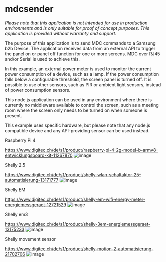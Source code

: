 # mdcsender

*Please note that this application is not intended for use in production environments and is only suitable for proof of concept purposes. This application is provided without warranty and support.*

The purpose of this application is to send MDC commands to a Samsung b2b Device. The application receives data from an external API to trigger the panel on or panel off function for one or more screens. MDC over RJ45 and/or Serial is used to achieve this.

In this example, an external power meter is used to monitor the current power consumption of a device, such as a lamp. If the power consumption falls below a configurable threshold, the screen panel is turned off. It is possible to use other sensors, such as PIR or ambient light sensors, instead of power consumption sensors.

This node.js application can be used in any environment where there is currently no middleware available to control the screen, such as a meeting room where the screen only needs to be turned on when someone is present.

This example uses specific hardware, but please note that any node.js compatible device and any API-providing sensor can be used instead.


Raspberry Pi 4

https://www.digitec.ch/de/s1/product/raspberry-pi-4-2g-model-b-armv8-entwicklungsboard-kit-11267870
![image](https://user-images.githubusercontent.com/50730110/198819268-f0a1cb19-1b82-447a-a4fe-9f02b5afb71c.png)

Shelly 2.5

https://www.digitec.ch/de/s1/product/shelly-wlan-schaltaktor-25-automatisierung-13171777
![image](https://user-images.githubusercontent.com/50730110/205022478-fbdd2a47-757b-495a-a174-0c507d28cf9c.png)

Shelly EM

https://www.digitec.ch/de/s1/product/shelly-em-wifi-energy-meter-energiemessgeraet-12721529
![image](https://user-images.githubusercontent.com/50730110/205104189-41b2bc88-fad7-4795-9296-f20800732953.png)


Shelly em3

https://www.digitec.ch/de/s1/product/shelly-3em-energiemessgeraet-13175233
![image](https://user-images.githubusercontent.com/50730110/198819286-d6e91a64-86b2-49b0-a8d5-9fdf895029f4.png)

Shelly movement sensor

https://www.digitec.ch/de/s1/product/shelly-motion-2-automatisierung-21702706
![image](https://user-images.githubusercontent.com/50730110/198819346-6683417b-d81a-4518-ae87-159ae9ef3ca7.png)
